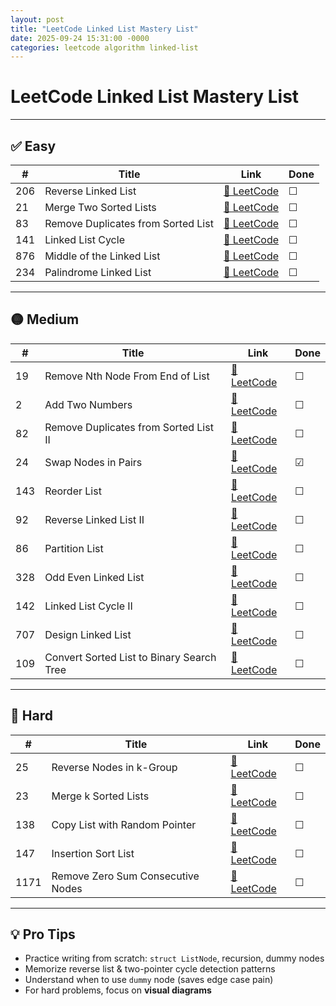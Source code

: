 ```yaml
---
layout: post
title: "LeetCode Linked List Mastery List"
date: 2025-09-24 15:31:00 -0000
categories: leetcode algorithm linked-list
---
```

# LeetCode Linked List Mastery List

---

## ✅ Easy

| #   | Title | Link | Done |
|-----|-------|------|------|
| 206 | Reverse Linked List | [🔗 LeetCode](https://leetcode.com/problems/reverse-linked-list) | ☐ |
| 21  | Merge Two Sorted Lists | [🔗 LeetCode](https://leetcode.com/problems/merge-two-sorted-lists) | ☐ |
| 83  | Remove Duplicates from Sorted List | [🔗 LeetCode](https://leetcode.com/problems/remove-duplicates-from-sorted-list) | ☐ |
| 141 | Linked List Cycle | [🔗 LeetCode](https://leetcode.com/problems/linked-list-cycle) | ☐ |
| 876 | Middle of the Linked List | [🔗 LeetCode](https://leetcode.com/problems/middle-of-the-linked-list) | ☐ |
| 234 | Palindrome Linked List | [🔗 LeetCode](https://leetcode.com/problems/palindrome-linked-list) | ☐ |

---

## 🟡 Medium

| #   | Title | Link | Done |
|-----|-------|------|------|
| 19  | Remove Nth Node From End of List | [🔗 LeetCode](https://leetcode.com/problems/remove-nth-node-from-end-of-list) | ☐ |
| 2   | Add Two Numbers | [🔗 LeetCode](https://leetcode.com/problems/add-two-numbers) | ☐ |
| 82  | Remove Duplicates from Sorted List II | [🔗 LeetCode](https://leetcode.com/problems/remove-duplicates-from-sorted-list-ii) | ☐ |
| 24  | Swap Nodes in Pairs | [🔗 LeetCode](https://leetcode.com/problems/swap-nodes-in-pairs) | ☑ |
| 143 | Reorder List | [🔗 LeetCode](https://leetcode.com/problems/reorder-list) | ☐ |
| 92  | Reverse Linked List II | [🔗 LeetCode](https://leetcode.com/problems/reverse-linked-list-ii) | ☐ |
| 86  | Partition List | [🔗 LeetCode](https://leetcode.com/problems/partition-list) | ☐ |
| 328 | Odd Even Linked List | [🔗 LeetCode](https://leetcode.com/problems/odd-even-linked-list) | ☐ |
| 142 | Linked List Cycle II | [🔗 LeetCode](https://leetcode.com/problems/linked-list-cycle-ii) | ☐ |
| 707 | Design Linked List | [🔗 LeetCode](https://leetcode.com/problems/design-linked-list) | ☐ |
| 109 | Convert Sorted List to Binary Search Tree | [🔗 LeetCode](https://leetcode.com/problems/convert-sorted-list-to-binary-search-tree) | ☐ |

---

## 🔴 Hard

| #   | Title | Link | Done |
|-----|-------|------|------|
| 25  | Reverse Nodes in k-Group | [🔗 LeetCode](https://leetcode.com/problems/reverse-nodes-in-k-group) | ☐ |
| 23  | Merge k Sorted Lists | [🔗 LeetCode](https://leetcode.com/problems/merge-k-sorted-lists) | ☐ |
| 138 | Copy List with Random Pointer | [🔗 LeetCode](https://leetcode.com/problems/copy-list-with-random-pointer) | ☐ |
| 147 | Insertion Sort List | [🔗 LeetCode](https://leetcode.com/problems/insertion-sort-list) | ☐ |
| 1171| Remove Zero Sum Consecutive Nodes | [🔗 LeetCode](https://leetcode.com/problems/remove-zero-sum-consecutive-nodes-from-linked-list) | ☐ |

---

## 💡 Pro Tips

- Practice writing from scratch: `struct ListNode`, recursion, dummy nodes
- Memorize reverse list & two-pointer cycle detection patterns
- Understand when to use `dummy` node (saves edge case pain)
- For hard problems, focus on **visual diagrams**

